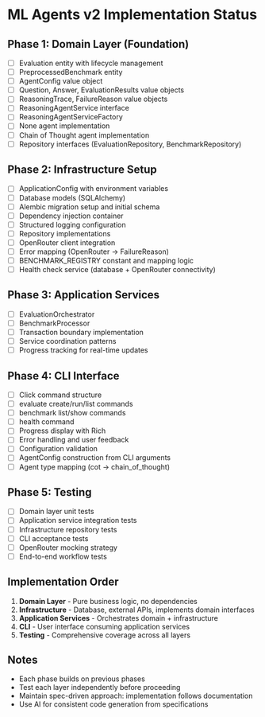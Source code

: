 # ML Agents v2 Implementation Status

## Phase 1: Domain Layer (Foundation)

- [ ] Evaluation entity with lifecycle management
- [ ] PreprocessedBenchmark entity
- [ ] AgentConfig value object
- [ ] Question, Answer, EvaluationResults value objects
- [ ] ReasoningTrace, FailureReason value objects
- [ ] ReasoningAgentService interface
- [ ] ReasoningAgentServiceFactory
- [ ] None agent implementation
- [ ] Chain of Thought agent implementation
- [ ] Repository interfaces (EvaluationRepository, BenchmarkRepository)

## Phase 2: Infrastructure Setup

- [ ] ApplicationConfig with environment variables
- [ ] Database models (SQLAlchemy)
- [ ] Alembic migration setup and initial schema
- [ ] Dependency injection container
- [ ] Structured logging configuration
- [ ] Repository implementations
- [ ] OpenRouter client integration
- [ ] Error mapping (OpenRouter → FailureReason)
- [ ] BENCHMARK_REGISTRY constant and mapping logic
- [ ] Health check service (database + OpenRouter connectivity)

## Phase 3: Application Services

- [ ] EvaluationOrchestrator
- [ ] BenchmarkProcessor
- [ ] Transaction boundary implementation
- [ ] Service coordination patterns
- [ ] Progress tracking for real-time updates

## Phase 4: CLI Interface

- [ ] Click command structure
- [ ] evaluate create/run/list commands
- [ ] benchmark list/show commands
- [ ] health command
- [ ] Progress display with Rich
- [ ] Error handling and user feedback
- [ ] Configuration validation
- [ ] AgentConfig construction from CLI arguments
- [ ] Agent type mapping (cot → chain_of_thought)

## Phase 5: Testing

- [ ] Domain layer unit tests
- [ ] Application service integration tests
- [ ] Infrastructure repository tests
- [ ] CLI acceptance tests
- [ ] OpenRouter mocking strategy
- [ ] End-to-end workflow tests

## Implementation Order

1. **Domain Layer** - Pure business logic, no dependencies
2. **Infrastructure** - Database, external APIs, implements domain interfaces
3. **Application Services** - Orchestrates domain + infrastructure
4. **CLI** - User interface consuming application services
5. **Testing** - Comprehensive coverage across all layers

## Notes

- Each phase builds on previous phases
- Test each layer independently before proceeding
- Maintain spec-driven approach: implementation follows documentation
- Use AI for consistent code generation from specifications
